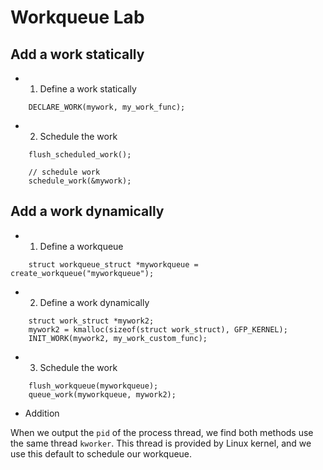# Workqueue Lab

## Add a work statically 
* 1. Define a work statically
```
	DECLARE_WORK(mywork, my_work_func);
```

* 2. Schedule the work
```
	flush_scheduled_work();

	// schedule work
	schedule_work(&mywork);

```


## Add a work dynamically 
* 1. Define a workqueue
```
	struct workqueue_struct *myworkqueue = create_workqueue("myworkqueue");
```

* 2. Define a work dynamically
```
	struct work_struct *mywork2;
	mywork2 = kmalloc(sizeof(struct work_struct), GFP_KERNEL);
	INIT_WORK(mywork2, my_work_custom_func);
```

* 3. Schedule the work
```
	flush_workqueue(myworkqueue);
	queue_work(myworkqueue, mywork2);
```


* Addition

When we output the `pid` of the process thread, we find both methods use the same thread `kworker`.
This thread is provided by Linux kernel, and we use this default to schedule our workqueue.
